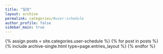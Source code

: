 ```yaml
---
title: "일정"
layout: archive
permalink: categories/#user-schedule
author_profile: false
sidebar_main: true
---
```



{% assign posts = site.categories.user-schedule %}
{% for post in posts %} {% include archive-single.html type=page.entries_layout %} {% endfor %}